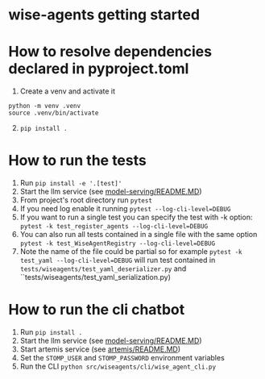 # wise-agents getting started

# How to resolve dependencies declared in pyproject.toml

1. Create a venv and activate it
``` 
python -m venv .venv
source .venv/bin/activate
```
2. ``pip install .``


# How to run the tests

1. Run ``pip install -e '.[test]'``
2. Start the llm service (see [model-serving/README.MD](model-serving/README.MD))
3. From project's root directory run ``pytest``
4. If you need log enable it running ``pytest --log-cli-level=DEBUG``
5. If you want to run a single test you can specify the test with -k option: ``pytest -k test_register_agents --log-cli-level=DEBUG``
6. You can also run all tests contained in a single file with the same option ``pytest -k test_WiseAgentRegistry --log-cli-level=DEBUG``
7. Note the name of the file could be partial so for example ``pytest -k test_yaml --log-cli-level=DEBUG`` will run test contained in ``tests/wiseagents/test_yaml_deserializer.py`` and ``tests/wiseagents/test_yaml_serialization.py)



# How to run the cli chatbot
1. Run ``pip install .``
2. Start the llm service (see [model-serving/README.MD](model-serving/README.MD))
2. Start artemis service (see [artemis/README.MD](artemis/README.MD))
3. Set the ``STOMP_USER`` and ``STOMP_PASSWORD`` environment variables
4. Run the CLI ``python src/wiseagents/cli/wise_agent_cli.py``

